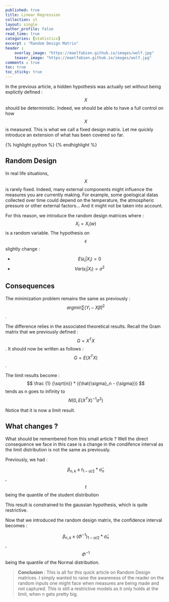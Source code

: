 ```yaml
---
published: true
title: Linear Regression
collection: st
layout: single
author_profile: false
read_time: true
categories: [statistics]
excerpt : "Random Design Matrix"
header :
    overlay_image: "https://maelfabien.github.io/images/wolf.jpg"
    teaser_image: "https://maelfabien.github.io/images/wolf.jpg"
comments : true
toc: true
toc_sticky: true
---
```


In the previous article, a hidden hypothesis was actually set without being explictly defined : $$ X $$ should be deterministic. Indeed, we should be able to have a full control on how $$ X $$ is measured. This is what we call a fixed design matrix. Let me quickly introduce an extension of what has been covered so far.

{% highlight python %}
{% endhighlight %}

## Random Design

In real life situations, $$ X $$ is rarely fixed. Indeed, many external components might influence the measures you are currently making. For example, some goelogical datas collected over time could depend on the temperature, the atmospheric pressure or other external factors... And it might not be taken into account.

For this reason, we introduce the random design matrices where : $$ X_i = X_i(w) $$ is a random variable. The hypothesis on $$ \epsilon $$ slightly change :
- $$ E({\epsilon}_i|X_i) = 0 $$ 
- $$ Var({\epsilon}_i|X_i) = {\sigma}^2 $$


## Consequences

The minimization problem remains the same as previously :
$$ argmin \sum(Y_i - X \hat{\beta})^2 $$ .

The difference relies in the associated theoretical results. Recall the Gram matrix that we previously defined :
$$ G = X^TX $$. 
It should now be written as follows :
$$ G = E(X^TX) $$.

The limit results become :
$$ \frac {1} {\sqrt{n}} * ({\hat{\sigma}_n - {\sigma}}) $$ tends as n goes to infinity to $$ N(0, E(X^TX)^{-1}{\sigma}^2) $$

Notice that it is now a limit result. 

## What changes ?

What should be remembered from this small article ? Well the direct consequence we face in this case is a change in the condifence interval as the limit distribution is not the same as previously.

Previously, we had : 

$$ {\beta}_{n,k} ± {t}_{1-{\alpha}/2} * \hat{\sigma}_n $$, 
$$ t $$ being the quantile of the student distribution

This result is constrained to the gaussian hypothesis, which is quite restrictive. 

Now that we introduced the random design matrix, the confidence interval becomes :

$$ {\beta}_{n,k} ± ({\Phi}^{-1})_{1-{\alpha}/2} * \hat{\sigma}_n $$ , $$ {\Phi}^{-1} $$ being the quantile of the Normal distribution. 

> **Conclusion** : This is all for this quick article on Random Design matrices. I simply wanted to raise the awareness of the reader on the random inputs one might face when measures are being made and not captured. This is still a restrictive models as it only holds at the limit, when n gets pretty big. 
